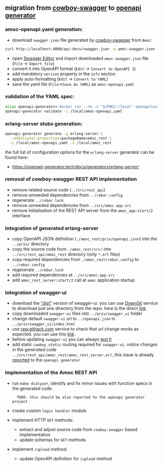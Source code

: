 ## migration from [cowboy-swagger](https://github.com/inaka/cowboy_swagger) to [openapi generator](https://openapi-generator.tech/)
### amoc-openapi.yaml generation:
* download `swagger.json` file generated by [cowboy-swagger](https://github.com/inaka/cowboy_swagger) from `Amoc`:
```bash
curl http://localhost:4000/api-docs/swagger.json -o amoc-swagger.json
```
* open [Swagger Editor](http://editor.swagger.io/) and import downloaded `amoc-swagger.json` file (`File` -> `Import file`)
* convert it into OpenAPI format (`Edit` -> `Convert to OpenAPI 3`)
* add mandatory `version` property in the `info` section
* apply auto-formatting (`Edit` -> `Convert to YAML`)
* save the yaml file (`File`->`Save As YAML`) as `amoc-openapi.yaml`
### validation of the YAML spec:
```bash
alias openapi-generator='docker run --rm -v "${PWD}:/local" openapitools/openapi-generator-cli:v4.3.1'
openapi-generator validate -i /local/amoc-openapi.yaml
```
### erlang-server stubs generation:
```bash
openapi-generator generate -g erlang-server \
  --additional-properties=packageName=amoc_rest \
  -i /local/amoc-openapi.yaml -o /local/amoc_rest
```
the full list of configuration options for the `erlang-server` generator can be found here:
* https://openapi-generator.tech/docs/generators/erlang-server/
### removal of cowboy-swagger REST API implementation
* remove related source code (`../src/rest_api`)
* remove unneeded dependencies from `../rebar.config`
* regenerate `../rebar.lock`
* remove unneeded dependencies from `../src/amoc.app.src`
* remove initialisation of the REST API server from the `amoc_app:start/2` interface
### integration of generated erlang-server
* copy OpenAPI JSON definition (`./amoc_rest/priv/openapi.json`) into the `../priv/` directory
* copy the source code from `./amoc_rest/src/` into `../src/rest_api/amoc_rest` directory (only `*.erl` files)
* copy required dependencies from `./amoc_rest/rebar.config` to `../rebar.config`
* regenerate `../rebar.lock`
* add required dependencies at `../src/amoc.app.src`
* add `amoc_rest_server:start/2` call at `amoc` application startup
### integration of swagger-ui
* download the ["dist"](https://github.com/swagger-api/swagger-ui/tree/v3.25.3/dist) version of swagger-ui.
you can use [DownGit](https://downgit.github.io/) service to download just one directory from the repo.
here is the direct [link](https://downgit.github.io/#/home?url=https://github.com/swagger-api/swagger-ui/tree/v3.25.3/dist&fileName=swagger_ui&rootDirectory=swagger_ui)
* copy downloaded `swagger-ui` files into `../priv/swagger_ui` folder
* change default `swagger-ui` url to `../openapi.json` in `../priv/swagger_ui/index.html`
* use [raw.githack.com](https://raw.githack.com/) service to check that url change works as expected.
you can use this [link](https://rawcdn.githack.com/esl/amoc/0c34238/priv/swagger_ui/index.html).
* before updating `swagger-ui` you can always [test it](https://raw.githack.com/swagger-api/swagger-ui/master/dist/index.html?url=https://raw.githubusercontent.com/esl/amoc/0c34238/priv/openapi.json)
* add static `cowboy_static` routing required for `swagger-ui`.
notice changes in the generated code `../src/rest_api/amoc_rest/amoc_rest_server.erl`,
this issue is already [reported](https://github.com/OpenAPITools/openapi-generator/issues/6354) to
the `openapi generator`
### implementation of the Amoc REST API
* run `make dialyzer`, identify and fix minor issues with function specs in the generated code.

        TODO: this should be also reported to the openapi generator project

* create custom `logic handler` module
* implement HTTP `GET` methods:
  * extract and adjust source code from `cowboy-swagger` based implementation
  * update schemas for `GET` methods
* implement `/upload` method:
  * update OpenAPI definition for `/upload` method
